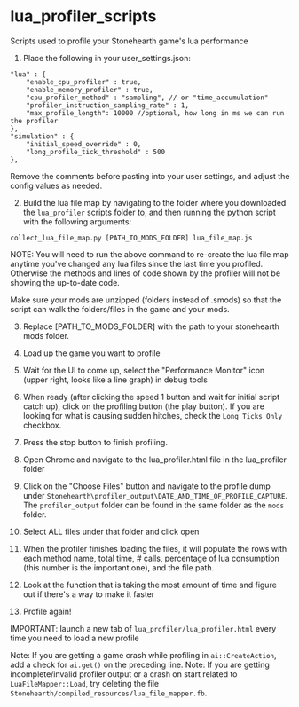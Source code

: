 # lua_profiler_scripts
Scripts used to profile your Stonehearth game's lua performance

1. Place the following in your user_settings.json:
```
"lua" : {
    "enable_cpu_profiler" : true,
    "enable_memory_profiler" : true,
    "cpu_profiler_method" : "sampling", // or "time_accumulation"
    "profiler_instruction_sampling_rate" : 1,
    "max_profile_length": 10000 //optional, how long in ms we can run the profiler
},
"simulation" : {
    "initial_speed_override" : 0,
    "long_profile_tick_threshold" : 500
},
 ```
 Remove the comments before pasting into your user settings, and adjust the config values as needed.

2. Build the lua file map by navigating to the folder where you downloaded the `lua_profiler` scripts folder to, and then running the python script with the following arguments:

`collect_lua_file_map.py [PATH_TO_MODS_FOLDER] lua_file_map.js`

NOTE: You will need to run the above command to re-create the lua file map anytime you've changed any lua files since the last time you profiled. Otherwise the methods and lines of code shown by the profiler will not be showing the up-to-date code.

Make sure your mods are unzipped (folders instead of .smods) so that the script can walk the folders/files in the game and your mods. 

3. Replace [PATH_TO_MODS_FOLDER] with the path to your stonehearth mods folder.

4. Load up the game you want to profile
5. Wait for the UI to come up, select the "Performance Monitor" icon (upper right, looks like a line graph) in debug tools
6. When ready (after clicking the speed 1 button and wait for initial script catch up), click on the profiling button (the play button). If you are looking for what is causing sudden hitches, check the `Long Ticks Only` checkbox.
7. Press the stop button to finish profiling.
9. Open Chrome and navigate to the lua_profiler.html file in the lua_profiler folder
10. Click on the "Choose Files" button and navigate to the profile dump under `Stonehearth\profiler_output\DATE_AND_TIME_OF_PROFILE_CAPTURE`. The `profiler_output` folder can be found in the same folder as the `mods` folder.
11. Select ALL files under that folder and click open
12. When the profiler finishes loading the files, it will populate the rows with each method name, total time, # calls, percentage of lua consumption (this number is the important one), and the file path.
13. Look at the function that is taking the most amount of time and figure out if there's a way to make it faster
14. Profile again!

IMPORTANT: launch a new tab of `lua_profiler/lua_profiler.html` every time you need to load a new profile

Note: If you are getting a game crash while profiling in `ai::CreateAction`, add a check for `ai.get()` on the preceding line.
Note: If you are getting incomplete/invalid profiler output or a crash on start related to `LuaFileMapper::Load`, try deleting the file `Stonehearth/compiled_resources/lua_file_mapper.fb`.
 
